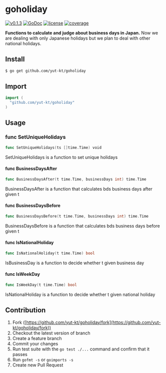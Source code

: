 # goholiday

[![v0.1.3](https://img.shields.io/badge/package-v0.1.3-ff69b4.svg)](https://github.com/yut-kt/goholiday/tree/v0.1.3)
[![GoDoc](https://godoc.org/github.com/yut-kt/goholiday?status.svg)](https://godoc.org/github.com/yut-kt/goholiday)
[![license](http://img.shields.io/badge/license-MIT-red.svg?style=flat)](https://raw.githubusercontent.com/yut-kt/goholiday/v0.1.3/LICENSE)
[![coverage](https://img.shields.io/badge/coverage-96%25-green.svg)](https://github.com/yut-kt/goholiday/coverage/v0.1.3)

**Functions to calculate and judge about business days in Japan.**
Now we are dealing with only Japanese holidays but we plan to deal with other national holidays.

## Install
```bash
$ go get github.com/yut-kt/goholiday
```

## Import
```go
import (
  "github.com/yut-kt/goholiday"
)
```

## Usage

### func SetUniqueHolidays
```go
func SetUniqueHolidays(ts []time.Time) void
```
SetUniqueHolidays is a function to set unique holidays

#### func  BusinessDaysAfter

```go
func BusinessDaysAfter(t time.Time, businessDays int) time.Time
```
BusinessDaysAfter is a function that calculates bds business days after given t


#### func  BusinessDaysBefore

```go
func BusinessDaysBefore(t time.Time, businessDays int) time.Time
```
BusinessDaysBefore is a function that calculates bds business days before given t

#### func  IsNationalHoliday

```go
func IsNationalHoliday(t time.Time) bool
```
IsBusinessDay is a function to decide whether t given business day

#### func  IsWeekDay

```go
func IsWeekDay(t time.Time) bool
```
IsNationalHoliday is a function to decide whether t given national holiday

## Contribution

1. Fork ([https://github.com/yut-kt/goholiday/fork](https://github.com/yut-kt/goholiday/fork))
2. Checkout the latest version of branch
3. Create a feature branch
4. Commit your changes
5. Run test suite with the `go test ./...` command and confirm that it passes
6. Run `gofmt -s` or `goimports -s`
7. Create new Pull Request